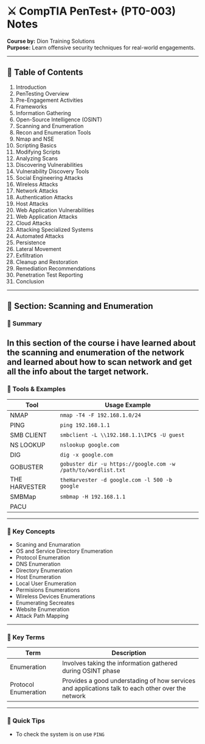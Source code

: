 
# ⚔️ CompTIA PenTest+ (PT0-003) Notes  
**Course by:** Dion Training Solutions  
**Purpose:** Learn offensive security techniques for real-world engagements.

---

## 📘 Table of Contents

1. Introduction  
2. PenTesting Overview  
3. Pre-Engagement Activities  
4. Frameworks  
5. Information Gathering  
6. Open-Source Intelligence (OSINT)  
7. Scanning and Enumeration  
8. Recon and Enumeration Tools  
9. Nmap and NSE  
10. Scripting Basics  
11. Modifying Scripts  
12. Analyzing Scans  
13. Discovering Vulnerabilities  
14. Vulnerability Discovery Tools  
15. Social Engineering Attacks  
16. Wireless Attacks  
17. Network Attacks  
18. Authentication Attacks  
19. Host Attacks  
20. Web Application Vulnerabilities  
21. Web Application Attacks  
22. Cloud Attacks  
23. Attacking Specialized Systems  
24. Automated Attacks  
25. Persistence  
26. Lateral Movement  
27. Exfiltration  
28. Cleanup and Restoration  
29. Remediation Recommendations  
30. Penetration Test Reporting  
31. Conclusion  

---

## 🧠 Section: Scanning and Enumeration

### 🔹 Summary  
In this section of the course i have learned about the scanning and enumeration of the network and  learned about how to scan network and get all the info about the target network.
---

### 🧰 Tools & Examples  
| Tool | Usage Example |
|------|---------------|
|   NMAP   |       `nmap -T4 -F 192.168.1.0/24`        |
|   PING   |       `ping 192.168.1.1`       |
|   SMB CLIENT   |       `smbclient -L \\192.168.1.1\IPC$ -U guest`        |
|   NS LOOKUP   |       `nslookup google.com`        |
|   DIG   |       `dig -x google.com`       |
|   GOBUSTER   |      `gobuster dir -u https://google.com -w /path/to/wordlist.txt`       |
|   THE HARVESTER   |      `theHarvester -d google.com -l 500 -b  google  `       |
|   SMBMap   |      `smbmap -H 192.168.1.1`       |
|   PACU   |             |


---

### 🔑 Key Concepts  
- Scaning and Enumaration
- OS and Service Directory Enumeration
- Protocol Enumeration
- DNS Enumeration
- Directory Enumeration
- Host Enumeration
- Local User Enumeration
- Permisions Enumerations
- Wireless Devices Enumerations
- Enumerating Secreates
- Website Enumeration
- Attack Path Mapping

---

### 📌 Key Terms  
| Term | Description |
|------|-------------|
|   Enumeration   |      Involves taking the information gathered during OSINT phase       |
|   Protocol Enumeration   |     Provides a good understading of how services and applications talk to each other over the network        |


---

### 🧪 Quick Tips  
- To check the system is on use `PING`
